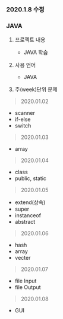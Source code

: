 ### 2020.1.8 수정

### JAVA

1. 프로젝트 내용
    
    - JAVA 학습

2. 사용 언어

    - JAVA

3. 주(week)단위 문제

> 2020.01.02
- scanner
- if-else
- switch

> 2020.01.03
- array

> 2020.01.04
- class
- public, static

> 2020.01.05
- extend(상속)
- super
- instanceof
- abstract

> 2020.01.06
- hash
- array
- vecter

> 2020.01.07
- file Input
- file Output

> 2020.01.08
- GUI